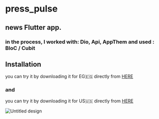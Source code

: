 # press_pulse

## news Flutter app.
### in the process, I worked with: Dio, Api, AppThem and used : BloC / Cubit

## Installation

you can try it by downloading it for EG🇪🇬 directly from <a href="https://download1528.mediafire.com/7nirde17g00gHOOVXqF1-2JZWYcuZJIY3mnSBsHPhYA8glUxSGtoNsLzGI7TbkauKCG96mNLQ0Wm8INooPFCLpncagKroGkaDIq3kF_daxy_Rg2K3UOeiSAz1a7_FmNTsHHjcl6LNp5z_--0L0ow2wxWvRWMKgo0zbu8t6BiXgm7_w/o1fx70zehvagmvx/PresPulseEG.apk">HERE</a>
### and 
you can try it by downloading it for US🇺🇸 directly from <a href="https://download1588.mediafire.com/x5pzqjlkigigYc4BopCVkfl8P7hF3ymmTjdjta4G0NG6QnToq2QpojjMcqyZMSV0IiZ-TcljwKodPwQgjBLwIvNBhZek4VVKRKV9gLy1thRX_lqhEOgpv3GJP_GzzgDJsycMHheh7baZpCzMfDzXQdqCbXCNqy-PZTL1xiQDepwYUA/0zgqowtd3ch2d6q/PressPulseUS.apk">HERE</a>

![Untitled design](https://github.com/omar546/PressPulse/assets/71936776/fa7df252-0423-4835-9341-abf8ed8e61ef)

